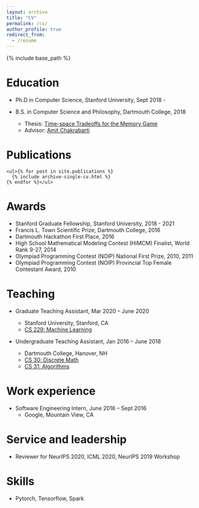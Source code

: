 ```yaml
---
layout: archive
title: "CV"
permalink: /cv/
author_profile: true
redirect_from:
  - /resume
---
```


{% include base_path %}

Education
======
* Ph.D in Computer Science, Stanford University, Sept 2018 -

* B.S. in Computer Science and Philosophy, Dartmouth College, 2018
  * Thesis: [Time-space Tradeoffs for the Memory Game](http://cynnjjs.github.io/files/ugrad-thesis-time-space-TR.pdf)
  * Advisor: [Amit Chakrabarti](https://www.cs.dartmouth.edu/~ac/)

Publications
======
    <ul>{% for post in site.publications %}
      {% include archive-single-cv.html %}
    {% endfor %}</ul>

Awards
======
* Stanford Graduate Fellowship, Stanford University, 2018 - 2021
* Francis L. Town Scientific Prize, Dartmouth College, 2016
* Dartmouth Hackathon First Place, 2016
* High School Mathematical Modeling Contest (HiMCM) Finalist, World Rank 9-27, 2014
* Olympiad Programming Contest (NOIP) National First Prize, 2010, 2011
* Olympiad Programming Contest (NOIP) Provincial Top Female Contestant Award, 2010

Teaching
======
* Graduate Teaching Assistant, Mar 2020 – June 2020
  * Stanford University, Stanford, CA
  * [CS 229: Machine Learning](http://cs229.stanford.edu/)

* Undergraduate Teaching Assistant, Jan 2016 – June 2018
  * Dartmouth College, Hanover, NH
  * [CS 30: Discrete Math](https://www.cs.dartmouth.edu/~deepc/Courses/W20/CS30.html)
  * [CS 31: Algorithms](https://www.cs.dartmouth.edu/~deepc/Courses/S20/CS31.html)

Work experience
======
* Software Engineering Intern, June 2016 – Sept 2016
  * Google, Mountain View, CA

Service and leadership
======
* Reviewer for NeurIPS 2020, ICML 2020, NeurIPS 2019 Workshop

Skills
======
* Pytorch, Tensorflow, Spark
